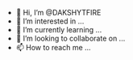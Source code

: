 - 👋 Hi, I’m @DAKSHYTFIRE
- 👀 I’m interested in ...
- 🌱 I’m currently learning ...
- 💞️ I’m looking to collaborate on ...
- 📫 How to reach me ...

<!---
DAKSHYTFIRE/DAKSHYTFIRE is a ✨ special ✨ repository because its `README.md` (this file) appears on your GitHub profile.
You can click the Preview link to take a look at your changes.
--->
